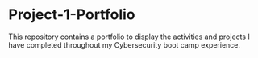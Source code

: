 # Project-1-Portfolio
This repository contains a portfolio to display the activities and projects I have completed throughout my Cybersecurity boot camp experience.
